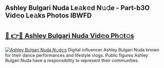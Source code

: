 ## Ashley Bulgari Nuda Le𝚊k𝚎d N𝚞𝚍e - Part-b3O Vid𝚎o Le𝚊ks Photos lBWFD

# <h2><a href="http://fbdknu.evod.top/?m=Ashley+Bulgari+Nuda">🔗 👉🔴 Ashley Bulgari Nuda Vid𝚎o Ph𝚘t𝚘s</a></h2>

[![Ashley Bulgari Nuda N𝚞d𝚎s](https://i.imgur.com/8V9OHl7.gif)](http://fbdknu.evod.top/?m=Ashley+Bulgari+Nuda)
Digital influencer Ashley Bulgari Nuda known for their dance performances and lifestyle vlogs. Public figures Ashley Bulgari Nuda have a responsibility to represent their communities. 

